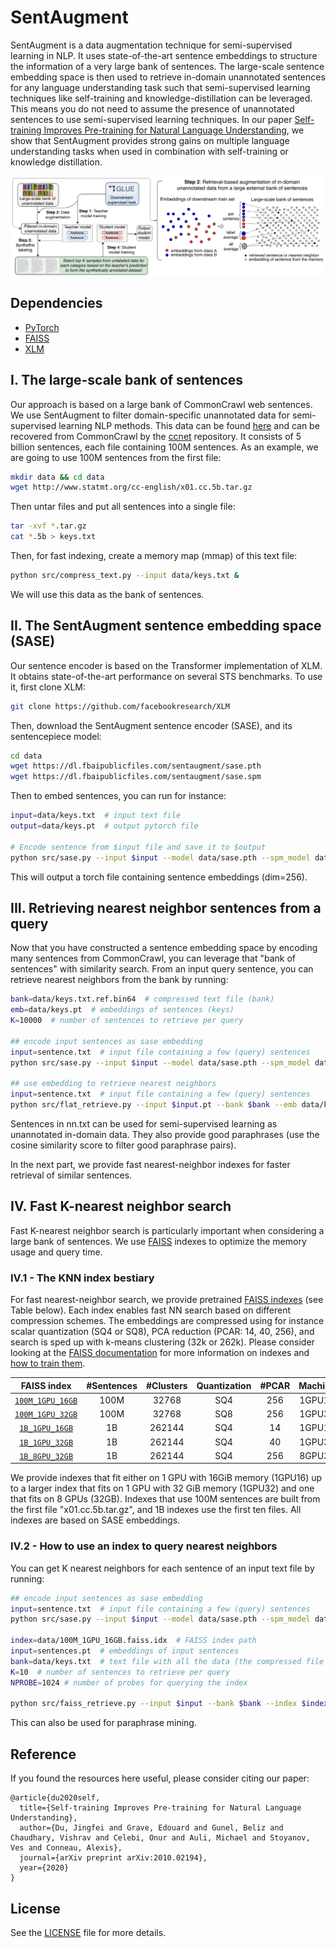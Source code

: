 
# SentAugment

SentAugment is a data augmentation technique for semi-supervised learning in NLP. It uses state-of-the-art sentence embeddings to structure the information of a very large bank of sentences. The large-scale sentence embedding space is then used to retrieve in-domain unannotated sentences for any language understanding task such that semi-supervised learning techniques like self-training and knowledge-distillation can be leveraged. This means you do not need to assume the presence of unannotated sentences to use semi-supervised learning techniques. In our paper [Self-training Improves Pre-training for Natural Language Understanding](https://arxiv.org/abs/2010.02194), we show that SentAugment provides strong gains on multiple language understanding tasks when used in combination with self-training or knowledge distillation.

![Model](sentaugment_figure.png)

## Dependencies

*  [PyTorch](https://pytorch.org/)
*  [FAISS](https://github.com/facebookresearch/faiss)
*  [XLM](https://github.com/facebookresearch/XLM)

## I. The large-scale bank of sentences
Our approach is based on a large bank of CommonCrawl web sentences. We use SentAugment to filter domain-specific unannotated data for semi-supervised learning NLP methods. This data can be found [here](http://www.statmt.org/cc-english/) and can be recovered from CommonCrawl by the [ccnet](https://github.com/facebookresearch/CC_Net) repository. It consists of 5 billion sentences, each file containing 100M sentences. As an example, we are going to use 100M sentences from the first file:

```bash
mkdir data && cd data
wget http://www.statmt.org/cc-english/x01.cc.5b.tar.gz
```
Then untar files and put all sentences into a single file:
```bash
tar -xvf *.tar.gz
cat *.5b > keys.txt
```

Then, for fast indexing, create a memory map (mmap) of this text file:
```bash
python src/compress_text.py --input data/keys.txt &
```
We will use this data as the bank of sentences.

## II. The SentAugment sentence embedding space (SASE)
Our sentence encoder is based on the Transformer implementation of XLM. It obtains state-of-the-art performance on several STS benchmarks. To use it, first clone XLM:
```bash
git clone https://github.com/facebookresearch/XLM
```

Then, download the SentAugment sentence encoder (SASE), and its sentencepiece model:
```bash
cd data
wget https://dl.fbaipublicfiles.com/sentaugment/sase.pth
wget https://dl.fbaipublicfiles.com/sentaugment/sase.spm
```


Then to embed sentences, you can run for instance:
```bash
input=data/keys.txt  # input text file
output=data/keys.pt  # output pytorch file

# Encode sentence from $input file and save it to $output
python src/sase.py --input $input --model data/sase.pth --spm_model data/sase.spm --batch_size 64 --cuda "True" --output $output
```

This will output a torch file containing sentence embeddings (dim=256).

## III. Retrieving nearest neighbor sentences from a query
Now that you have constructed a sentence embedding space by encoding many sentences from CommonCrawl, you can leverage that "bank of sentences" with similarity search.
From an input query sentence, you can retrieve nearest neighbors from the bank by running:

```bash
bank=data/keys.txt.ref.bin64  # compressed text file (bank)
emb=data/keys.pt  # embeddings of sentences (keys)
K=10000  # number of sentences to retrieve per query

## encode input sentences as sase embedding
input=sentence.txt  # input file containing a few (query) sentences
python src/sase.py --input $input --model data/sase.pth --spm_model data/sase.spm --batch_size 64 --cuda "True" --output $input.pt

## use embedding to retrieve nearest neighbors
input=sentence.txt  # input file containing a few (query) sentences
python src/flat_retrieve.py --input $input.pt --bank $bank --emb data/keys.pt --K $K > nn.txt &
```

Sentences in nn.txt can be used for semi-supervised learning as unannotated in-domain data. They also provide good paraphrases (use the cosine similarity score to filter good paraphrase pairs).

In the next part, we provide fast nearest-neighbor indexes for faster retrieval of similar sentences.

## IV. Fast K-nearest neighbor search
Fast K-nearest neighbor search is particularly important when considering a large bank of sentences. We use [FAISS](https://github.com/facebookresearch/faiss) indexes to optimize the memory usage and query time.

### IV.1 - The KNN index bestiary
For fast nearest-neighbor search, we provide pretrained [FAISS indexes](https://github.com/facebookresearch/faiss/wiki/The-index-factory) (see Table below). Each index enables fast NN search based on different compression schemes. The embeddings are compressed using for instance scalar quantization (SQ4 or SQ8), PCA reduction (PCAR: 14, 40, 256), and search is sped up with k-means clustering (32k or 262k). Please consider looking at the [FAISS documentation](https://github.com/facebookresearch/faiss/wiki/Faiss-on-the-GPU) for more information on indexes and  [how to train them](https://github.com/facebookresearch/faiss/wiki/Guidelines-to-choose-an-index).

FAISS index | \#Sentences | \#Clusters | Quantization | #PCAR | Machine | Size
|:---: |:---: |:---: | :---: |:---: | :---: | :------: |
[`100M_1GPU_16GB`](https://dl.fbaipublicfiles.com/sentaugment/100M_1GPU_16GB.faiss.idx) | 100M | 32768 | SQ4 | 256 | 1GPU16 | 14GiB
[`100M_1GPU_32GB`](https://dl.fbaipublicfiles.com/sentaugment/100M_1GPU_32GB.faiss.idx) | 100M | 32768 | SQ8 | 256 | 1GPU32 | 26GiB
[`1B_1GPU_16GB`](https://dl.fbaipublicfiles.com/sentaugment/1B_1GPU_16GB.faiss.idx) | 1B | 262144 | SQ4 | 14 | 1GPU16 | 15GiB
[`1B_1GPU_32GB`](https://dl.fbaipublicfiles.com/sentaugment/1B_1GPU_32GB.faiss.idx) | 1B | 262144 | SQ4 | 40 | 1GPU32 | 28GiB
[`1B_8GPU_32GB`](https://dl.fbaipublicfiles.com/sentaugment/1B_8GPU_32GB.faiss.idx) | 1B | 262144 | SQ4 | 256 | 8GPU32 | 136GiB

We provide indexes that fit either on 1 GPU with 16GiB memory (1GPU16) up to a larger index that fits on 1 GPU with 32 GiB memory (1GPU32) and one that fits on 8 GPUs (32GB). Indexes that use 100M sentences are built from the first file "x01.cc.5b.tar.gz", and 1B indexes use the first ten files. All indexes are based on SASE embeddings.

  ### IV.2 - How to use an index to query nearest neighbors
You can get K nearest neighbors for each sentence of an input text file by running:

```bash
## encode input sentences as sase embedding
input=sentence.txt  # input file containing a few (query) sentences
python src/sase.py --input $input --model data/sase.pth --spm_model data/sase.spm --batch_size 64 --cuda "True" --output $input.pt

index=data/100M_1GPU_16GB.faiss.idx  # FAISS index path
input=sentences.pt  # embeddings of input sentences
bank=data/keys.txt  # text file with all the data (the compressed file keys.ref.bin64 should also be present in the same folder)
K=10  # number of sentences to retrieve per query
NPROBE=1024 # number of probes for querying the index

python src/faiss_retrieve.py --input $input --bank $bank --index $index --K $K --nprobe $NPROBE --gpu "True" > nn.txt &
```
This can also be used for paraphrase mining.


## Reference
If you found the resources here useful, please consider citing our paper:

```
@article{du2020self,
  title={Self-training Improves Pre-training for Natural Language Understanding},
  author={Du, Jingfei and Grave, Edouard and Gunel, Beliz and Chaudhary, Vishrav and Celebi, Onur and Auli, Michael and Stoyanov, Ves and Conneau, Alexis},
  journal={arXiv preprint arXiv:2010.02194},
  year={2020}
}
```

## License

See the [LICENSE](LICENSE) file for more details.
